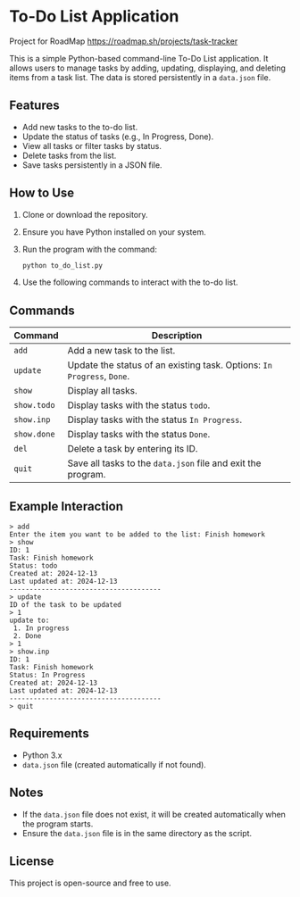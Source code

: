 # To-Do List Application

Project for RoadMap
https://roadmap.sh/projects/task-tracker

This is a simple Python-based command-line To-Do List application. It allows users to manage tasks by adding, updating, displaying, and deleting items from a task list. The data is stored persistently in a `data.json` file.

## Features
- Add new tasks to the to-do list.
- Update the status of tasks (e.g., In Progress, Done).
- View all tasks or filter tasks by status.
- Delete tasks from the list.
- Save tasks persistently in a JSON file.

## How to Use
1. Clone or download the repository.
2. Ensure you have Python installed on your system.
3. Run the program with the command:

   ```bash
   python to_do_list.py
   ```

4. Use the following commands to interact with the to-do list.

## Commands

| Command        | Description                                                                 |
|----------------|-----------------------------------------------------------------------------|
| `add`          | Add a new task to the list.                                                 |
| `update`       | Update the status of an existing task. Options: `In Progress`, `Done`.      |
| `show`         | Display all tasks.                                                         |
| `show.todo`    | Display tasks with the status `todo`.                                       |
| `show.inp`     | Display tasks with the status `In Progress`.                                |
| `show.done`    | Display tasks with the status `Done`.                                       |
| `del`          | Delete a task by entering its ID.                                           |
| `quit`         | Save all tasks to the `data.json` file and exit the program.                |

## Example Interaction
```plaintext
> add
Enter the item you want to be added to the list: Finish homework
> show
ID: 1
Task: Finish homework
Status: todo
Created at: 2024-12-13
Last updated at: 2024-12-13
--------------------------------------
> update
ID of the task to be updated 
> 1
update to:
 1. In progress
 2. Done
> 1
> show.inp
ID: 1
Task: Finish homework
Status: In Progress
Created at: 2024-12-13
Last updated at: 2024-12-13
--------------------------------------
> quit
```

## Requirements
- Python 3.x
- `data.json` file (created automatically if not found).

## Notes
- If the `data.json` file does not exist, it will be created automatically when the program starts.
- Ensure the `data.json` file is in the same directory as the script.

## License
This project is open-source and free to use.
